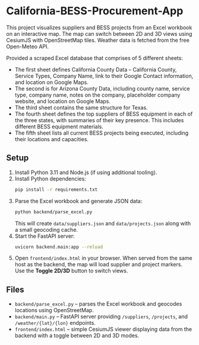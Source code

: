 # California-BESS-Procurement-App

This project visualizes suppliers and BESS projects from an Excel workbook on an interactive map. The map can switch between 2D and 3D views using CesiumJS with OpenStreetMap tiles. Weather data is fetched from the free Open-Meteo API.

Provided a scraped Excel database that comprises of 5 different sheets:
- The first sheet defines California County Data – California County, Service Types, Company Name, link to their Google Contact information, and location on Google Maps.
- The second is for Arizona County Data, including county name, service type, company name, notes on the company, placeholder company website, and location on Google Maps.
- The third sheet contains the same structure for Texas.
- The fourth sheet defines the top suppliers of BESS equipment in each of the three states, with summaries of their key presence. This includes different BESS equipment materials.
- The fifth sheet lists all current BESS projects being executed, including their locations and capacities.

## Setup
1. Install Python 3.11 and Node.js (if using additional tooling).
2. Install Python dependencies:
   ```bash
   pip install -r requirements.txt
   ```
3. Parse the Excel workbook and generate JSON data:
   ```bash
   python backend/parse_excel.py
   ```
   This will create `data/suppliers.json` and `data/projects.json` along with a small geocoding cache.
4. Start the FastAPI server:
   ```bash
   uvicorn backend.main:app --reload
   ```
5. Open `frontend/index.html` in your browser. When served from the same host as the backend, the map will load supplier and project markers. Use the **Toggle 2D/3D** button to switch views.

## Files
- `backend/parse_excel.py` – parses the Excel workbook and geocodes locations using OpenStreetMap.
- `backend/main.py` – FastAPI server providing `/suppliers`, `/projects`, and `/weather/{lat}/{lon}` endpoints.
- `frontend/index.html` – simple CesiumJS viewer displaying data from the backend with a toggle between 2D and 3D modes.
